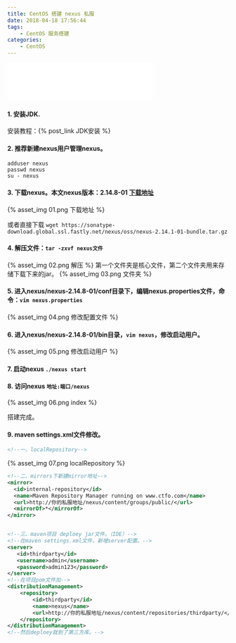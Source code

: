 ```yaml
---
title: CentOS 搭建 nexus 私服
date: 2018-04-18 17:56:44
tags:
    - CentOS 服务搭建
categories:
    - CentOS
---
```

<iframe frameborder="no" border="0" marginwidth="0" marginheight="0" width=330 height=86 
src="//music.163.com/outchain/player?type=2&id=27646196&auto=1&height=66"></iframe>

#### 1. 安装JDK.
安装教程：{% post_link JDK安装 %}
#### 2. 推荐新建nexus用户管理nexus。
    adduser nexus
    passwd nexus
    su - nexus

#### 3. 下载nexus。本文nexus版本：2.14.8-01  [下载地址](https://www.sonatype.com/download-sonatype-trial) 
{% asset_img 01.png 下载地址 %}

或者直接下载 `wget https://sonatype-download.global.ssl.fastly.net/nexus/oss/nexus-2.14.1-01-bundle.tar.gz`

#### 4. 解压文件：`tar -zxvf nexus文件`
{% asset_img 02.png 解压 %}
第一个文件夹是核心文件，第二个文件夹用来存储下载下来的jar。
{% asset_img 03.png 文件夹 %}
#### 5. 进入nexus/nexus-2.14.8-01/conf目录下，编辑nexus.properties文件，命令：`vim nexus.properties`

{% asset_img 04.png 修改配置文件 %}
#### 6. 进入nexus/nexus-2.14.8-01/bin目录，`vim nexus`，修改启动用户。

{% asset_img 05.png 修改启动用户 %}
#### 7. 启动nexus  `./nexus start`
#### 8. 访问nexus  `地址:端口/nexus`
{% asset_img 06.png index %}

搭建完成。

#### 9. maven settings.xml文件修改。
    
```xml
<!--一、localRepository-->
```
{% asset_img 07.png localRepository %}
```xml
<!--二、mirrors下新建mirror地址-->
<mirror>
  <id>internal-repository</id>
  <name>Maven Repository Manager running on www.ctfo.com</name>
  <url>http://你的私服地址/nexus/content/groups/public/</url>
  <mirrorOf>*</mirrorOf>
</mirror>


<!--三、maven项目 deploey jar文件。（IDE）-->
<!--在maven settings.xml文件，新增server配置。-->
<server>
   <id>thirdparty</id>
   <username>admin</username>
   <password>admin123</password>
</server>
<!--在项目pom文件加-->
<distributionManagement>
    <repository>
        <id>thirdparty</id>
        <name>nexus</name>
        <url>http://你的私服地址/nexus/content/repositories/thirdparty/</url>
    </repository>
</distributionManagement>
<!--然后deploey就到了第三方库。-->
```